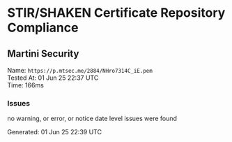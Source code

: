 # STIR/SHAKEN Certificate Repository Compliance

## Martini Security

Name: `https://p.mtsec.me/2884/NHro7314C_iE.pem`\
Tested At: 01 Jun 25 22:37 UTC\
Time: 166ms

### Issues

no warning, or error, or notice date level issues were found

Generated: 01 Jun 25 22:39 UTC